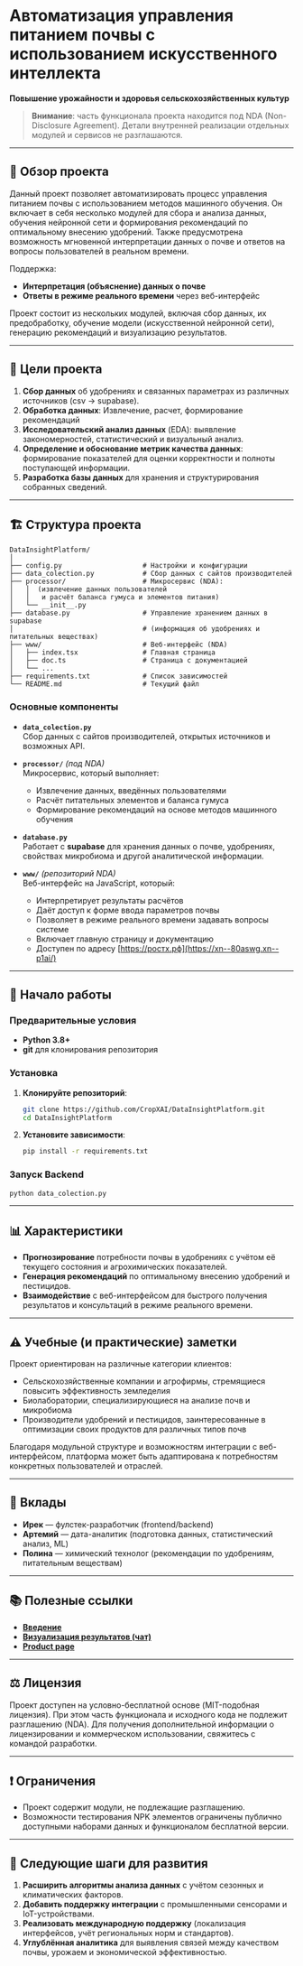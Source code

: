 # Автоматизация управления питанием почвы с использованием искусственного интеллекта  
**Повышение урожайности и здоровья сельскохозяйственных культур**  

> **Внимание**: часть функционала проекта находится под NDA (Non-Disclosure Agreement). Детали внутренней реализации отдельных модулей и сервисов не разглашаются.

---

## 📝 Обзор проекта  
Данный проект позволяет автоматизировать процесс управления питанием почвы с использованием методов машинного обучения. Он включает в себя несколько модулей для сбора и анализа данных, обучения нейронной сети и формирования рекомендаций по оптимальному внесению удобрений. Также предусмотрена возможность мгновенной интерпретации данных о почве и ответов на вопросы пользователей в реальном времени.

Поддержка:  
- **Интерпретация (объяснение) данных о почве**  
- **Ответы в режиме реального времени** через веб-интерфейс  

Проект состоит из нескольких модулей, включая сбор данных, их предобработку, обучение модели (искусственной нейронной сети), генерацию рекомендаций и визуализацию результатов.

---

## 🎯 Цели проекта  
1. **Сбор данных** об удобрениях и связанных параметрах из различных источников (csv -> supabase).  
2. **Обработка данных**: Извлечение, расчет, формирование рекомендаций 
3. **Исследовательский анализ данных** (EDA): выявление закономерностей, статистический и визуальный анализ.  
4. **Определение и обоснование метрик качества данных**: формирование показателей для оценки корректности и полноты поступающей информации.  
5. **Разработка базы данных** для хранения и структурирования собранных сведений.

---

## 🏗️ Структура проекта  

```
DataInsightPlatform/
│
├── config.py                    # Настройки и конфигурации
├── data_colection.py            # Сбор данных с сайтов производителей
├── processor/                   # Микросервис (NDA):
│   │  (извлечение данных пользователей 
│   │   и расчёт баланса гумуса и элементов питания)
│   └── __init__.py
├── database.py                  # Управление хранением данных в supabase 
│                                # (информация об удобрениях и питательных веществах)
├── www/                         # Веб-интерфейс (NDA)
│   ├── index.tsx                # Главная страница
│   ├── doc.ts                   # Страница с документацией
│   └── ...
├── requirements.txt             # Список зависимостей
└── README.md                    # Текущий файл
```

### Основные компоненты  
- **`data_colection.py`**  
  Сбор данных с сайтов производителей, открытых источников и возможных API.  

- **`processor/`** *(под NDA)*  
  Микросервис, который выполняет:  
  - Извлечение данных, введённых пользователями  
  - Расчёт питательных элементов и баланса гумуса  
  - Формирование рекомендаций на основе методов машинного обучения  

- **`database.py`**  
  Работает с **supabase** для хранения данных о почве, удобрениях, свойствах микробиома и другой аналитической информации.  

- **`www/`** *(репозиторий NDA)*  
  Веб-интерфейс на JavaScript, который:  
  - Интерпретирует результаты расчётов  
  - Даёт доступ к форме ввода параметров почвы  
  - Позволяет в режиме реального времени задавать вопросы системе  
  - Включает главную страницу и документацию  
  - Доступен по адресу [https://ростх.рф](https://xn--80aswg.xn--p1ai/)

---

## 🚀 Начало работы  

### Предварительные условия  
- **Python 3.8+**  
- **git** для клонирования репозитория

### Установка  
1. **Клонируйте репозиторий**:
   ```bash
   git clone https://github.com/CropXAI/DataInsightPlatform.git
   cd DataInsightPlatform
   ```
2. **Установите зависимости**:
   ```bash
   pip install -r requirements.txt
   ```

### Запуск Backend  
```bash
python data_colection.py
```

---

## 📊 Характеристики  
- **Прогнозирование** потребности почвы в удобрениях с учётом её текущего состояния и агрохимических показателей.  
- **Генерация рекомендаций** по оптимальному внесению удобрений и пестицидов.  
- **Взаимодействие** с веб-интерфейсом для быстрого получения результатов и консультаций в режиме реального времени.  

---

## ⚠️ Учебные (и практические) заметки  
Проект ориентирован на различные категории клиентов:  
- Сельскохозяйственные компании и агрофирмы, стремящиеся повысить эффективность земледелия  
- Биолаборатории, специализирующиеся на анализе почв и микробиома  
- Производители удобрений и пестицидов, заинтересованные в оптимизации своих продуктов для различных типов почв  

Благодаря модульной структуре и возможностям интеграции с веб-интерфейсом, платформа может быть адаптирована к потребностям конкретных пользователей и отраслей.

---

## 🤝 Вклады  
- **Ирек** — фулстек-разработчик (frontend/backend)  
- **Артемий** — дата-аналитик (подготовка данных, статистический анализ, ML)  
- **Полина** — химический технолог (рекомендации по удобрениям, питательным веществам)

---

## 📚 Полезные ссылки  
- [**Введение**](https://cropxai.com/docs/introduction)  
- [**Визуализация результатов (чат)**](https://chat.cropx.ai)  
- [**Product page**](https://cropxai.com)

---

## ⚖️ Лицензия  
Проект доступен на условно-бесплатной основе (MIT-подобная лицензия). При этом часть функционала и исходного кода не подлежит разглашению (NDA). Для получения дополнительной информации о лицензировании и коммерческом использовании, свяжитесь с командой разработки.

---

## ❗ Ограничения  
- Проект содержит модули, не подлежащие разглашению.   
- Возможности тестирования NPK элементов ограничены публично доступными наборами данных и функционалом бесплатной версии.

---

## 🤔 Следующие шаги для развития  
1. **Расширить алгоритмы анализа данных** с учётом сезонных и климатических факторов.  
2. **Добавить поддержку интеграции** с промышленными сенсорами и IoT-устройствами.  
3. **Реализовать международную поддержку** (локализация интерфейсов, учёт региональных норм и стандартов).  
4. **Углублённая аналитика** для выявления связей между качеством почвы, урожаем и экономической эффективностью.  

